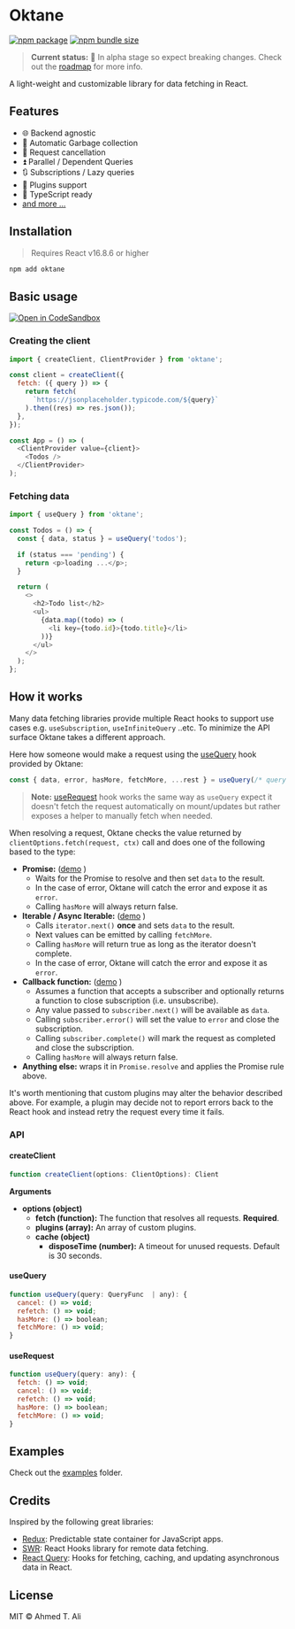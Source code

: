 # Oktane

[![npm package](https://badgen.net/npm/v/oktane)][npm]
[![npm bundle size](https://badgen.net/bundlephobia/minzip/oktane@latest)][bundlephobia]

> **Current status:** 🚧 In alpha stage so expect breaking changes. Check out the [roadmap](https://github.com/z0al/oktane/issues/3) for more info.

A light-weight and customizable library for data fetching in React.

## Features

- 🌐 Backend agnostic
- 🧹 Automatic Garbage collection
- 🔫 Request cancellation
- ⏫ Parallel / Dependent Queries
- 🔃 Subscriptions / Lazy queries
- 🔌 Plugins support
- 💙 TypeScript ready
- [and more ...](./examples)

## Installation

> Requires React v16.8.6 or higher

```sh
npm add oktane
```

## Basic usage

[![Open in CodeSandbox][csb]][basic-demo]

### Creating the client

```javascript
import { createClient, ClientProvider } from 'oktane';

const client = createClient({
  fetch: ({ query }) => {
    return fetch(
      `https://jsonplaceholder.typicode.com/${query}`
    ).then((res) => res.json());
  },
});

const App = () => (
  <ClientProvider value={client}>
    <Todos />
  </ClientProvider>
);
```

### Fetching data

```javascript
import { useQuery } from 'oktane';

const Todos = () => {
  const { data, status } = useQuery('todos');

  if (status === 'pending') {
    return <p>loading ...</p>;
  }

  return (
    <>
      <h2>Todo list</h2>
      <ul>
        {data.map((todo) => (
          <li key={todo.id}>{todo.title}</li>
        ))}
      </ul>
    </>
  );
};
```

## How it works

Many data fetching libraries provide multiple React hooks to support use cases e.g. `useSubscription`, `useInfiniteQuery` ..etc. To minimize the API surface Oktane takes a different approach.

Here how someone would make a request using the [useQuery](#usequery) hook provided by Oktane:

```javascript
const { data, error, hasMore, fetchMore, ...rest } = useQuery(/* query */);
```

> **Note:** [useRequest](#userequest) hook works the same way as `useQuery` expect it doesn't fetch the request automatically on mount/updates but rather exposes a helper to manually fetch when needed.

When resolving a request, Oktane checks the value returned by `clientOptions.fetch(request, ctx)` call and does one of the following based to the type:

- **Promise:** ([demo][basic-demo] )
  - Waits for the Promise to resolve and then set `data` to the result.
  - In the case of error, Oktane will catch the error and expose it as `error`.
  - Calling `hasMore` will always return false.
- **Iterable / Async Iterable:**  ([demo][infinite-demo] )
  - Calls `iterator.next()` **once** and sets `data` to the result.
  - Next values can be emitted by calling `fetchMore`.
  - Calling `hasMore` will return true as long as the iterator doesn't complete.
  - In the case of error, Oktane will catch the error and expose it as `error`.
- **Callback function:**  ([demo][subscription-demo] )
  - Assumes a function that accepts a subscriber and optionally returns a function to close subscription (i.e. unsubscribe).
  - Any value passed to `subscriber.next()` will be available as `data`.
  - Calling `subscriber.error()` will set the value to `error` and close the subscription.
  - Calling `subscriber.complete()` will mark the request as completed and close the subscription.
  - Calling `hasMore` will always return false.
- **Anything else:** wraps it in `Promise.resolve` and applies the Promise rule above.

It's worth mentioning that custom plugins may alter the behavior described above. For example, a plugin may decide not to report errors back to the React hook and instead retry the request every time it fails.

### API

#### createClient

```javascript
function createClient(options: ClientOptions): Client
```

**Arguments**

- **options (object)**
  - **fetch (function):** The function that resolves all requests. **Required**.
  - **plugins (array):** An array of custom plugins.
  - **cache (object)**
    - **disposeTime (number):** A timeout for unused requests. Default is 30 seconds.

#### useQuery

```javascript
function useQuery(query: QueryFunc  | any): {
  cancel: () => void;
  refetch: () => void;
  hasMore: () => boolean;
  fetchMore: () => void;
}
```

#### useRequest

```javascript
function useQuery(query: any): {
  fetch: () => void;
  cancel: () => void;
  refetch: () => void;
  hasMore: () => boolean;
  fetchMore: () => void;
}
```

## Examples

Check out the [examples](./examples) folder.

## Credits

Inspired by the following great libraries:

- [Redux][redux]: Predictable state container for JavaScript apps.
- [SWR][swr]: React Hooks library for remote data fetching.
- [React Query][react-query]: Hooks for fetching, caching, and updating asynchronous data in React.

## License

MIT © Ahmed T. Ali

[npm]: https://npm.im/oktane
[bundlephobia]: https://bundlephobia.com/result?p=oktane@latest
[redux]: https://github.com/reduxjs/redux
[swr]: https://github.com/zeit/swr
[react-query]: https://github.com/tannerlinsley/react-query/
[csb]: https://img.shields.io/badge/Open%20in-CodeSandbox-blue?style=flat-square&logo=codesandbox
[basic-demo]: https://codesandbox.io/s/github/z0al/oktane/tree/master/examples/basic
[infinite-demo]: https://codesandbox.io/s/github/z0al/oktane/tree/master/examples/infinite
[subscription-demo]: https://codesandbox.io/s/github/z0al/oktane/tree/master/examples/subscription

